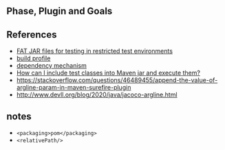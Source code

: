 ## Phase, Plugin and Goals

## References
- [FAT JAR files for testing in restricted test environments](https://daniel-delimata.medium.com/fat-jar-files-for-testing-in-restricted-test-environments-a6b1756a3f6e)
- [build profile](https://maven.apache.org/guides/introduction/introduction-to-profiles.html)
- [dependency mechanism](https://maven.apache.org/guides/introduction/introduction-to-dependency-mechanism.html)
- [How can I include test classes into Maven jar and execute them?](https://stackoverflow.com/questions/36047637/how-can-i-include-test-classes-into-maven-jar-and-execute-them)
- https://stackoverflow.com/questions/46489455/append-the-value-of-argline-param-in-maven-surefire-plugin
- http://www.devll.org/blog/2020/java/jacoco-argline.html

## notes
- `<packaging>pom</packaging>`
- `<relativePath/>`